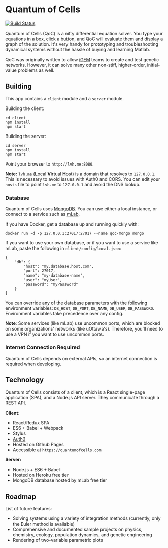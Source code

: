# Quantum of Cells
[![Build Status](https://travis-ci.org/arthanzel/csi3540-project.svg?branch=master)](https://travis-ci.org/arthanzel/csi3540-project)

Quantum of Cells (QoC) is a nifty differential equation solver. You type your equations in a box, click a button, and QoC will evaluate them and display a graph of the solution. It's very handy for prototyping and troubleshooting dynamical systems without the hassle of buying and learning Matlab.

QoC was originally written to allow [iGEM](http://igem.org) teams to create and test genetic networks. However, it can solve many other non-stiff, higher-order, initial-value problems as well.

## Building
This app contains a `client` module and a `server` module.

Building the client:

    cd client
    npm install
    npm start
    
Building the server:

    cd server
    npm install
    npm start
    
Point your browser to `http://lvh.me:8080`.

**Note:** `lvh.me` (**L**ocal **V**irtual **H**ost) is a domain that resolves to `127.0.0.1`. This is necessary to avoid issues with Auth0 and CORS. You can edit your `hosts` file to point `lvh.me` to `127.0.0.1` and avoid the DNS lookup.
    
### Database
Quantum of Cells uses [MongoDB](https://www.mongodb.com/). You can use either a local instance, or connect to a service such as [mLab](https://mlab.com/).

If you have Docker, get a database up and running quickly with:

    docker run -d -p 127.0.0.1:27017:27017 --name qoc-mongo mongo
    
If you want to use your own database, or if you want to use a service like mLab, paste the following in `client/config/local.json`:

    {
        "db": {
            "host": "my.database.host.com",
            "port": 27017,
            "name": "my-database-name",
            "user": "myUser",
            "password": "myPassword"
        }
    }
    
You can override any of the database parameters with the following environment variables: `DB_HOST`, `DB_PORT`, `DB_NAME`, `DB_USER`, `DB_PASSWORD`. Environment variables take precedence over any config.

**Note**: Some services (like mLab) use uncommon ports, which are blocked on some organizations' networks (like uOttawa's). Therefore, you'll need to use a VPN if you want to use uncommon ports.

### Internet Connection Required
Quantum of Cells depends on external APIs, so an internet connection is required when developing.

## Technology
Quantum of Cells consists of a client, which is a React single-page application (SPA), and a Node.js API server. They communicate through a REST API.

**Client:**
- React/Redux SPA
- ES6 + Babel + Webpack
- Stylus
- [Auth0](https://auth0.com/)
- Hosted on Github Pages
- Accessible at `https://quantumofcells.com`

**Server:**
- Node.js + ES6 + Babel
- Hosted on Heroku free tier
- MongoDB database hosted by mLab free tier

## Roadmap
List of future features:

- Solving systems using a variety of integration methods (currently, only the Euler method is available)
- Comprehensive and documented sample projects on physics, chemistry, ecology, population dynamics, and genetic engineering
- Rendering of two-variable parametric plots